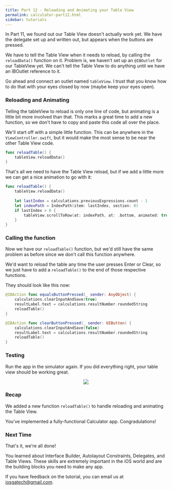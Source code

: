 ```yaml
---
title: Part 12 - Reloading and Animating your Table View
permalink: calculator-part12.html
sidebar: tutorials
---
```


In Part 11, we found out our Table View doesn't actually work yet. We have the delegate set up and written out, but appears when the buttons are pressed.

We have to tell the Table View when it needs to reload, by calling the `reloadData()` function on it. Problem is, we haven't set up an `@IBOutlet` for our TableView yet. We can't tell the Table View to do anything until we have an IBOutlet reference to it.

Go ahead and connect an outlet named `tableView`. I trust that you know how to do that with your eyes closed by now (maybe keep your eyes open).

### Reloading and Animating
Telling the tableView to reload is only one line of code, but animating is a little bit more involved than that. This marks a great time to add a new function, so we don't have to copy and paste this code all over the place.

We'll start off with a simple little function. This can be anywhere in the `ViewController.swift`, but it would make the most sense to be near the other Table View code.

```swift
func reloadTable() {
    tableView.reloadData()
}
```

That's all we need to have the Table View reload, but if we add a little more we can get a nice animation to go with it:

```swift
func reloadTable() {
    tableView.reloadData()
    
    let lastIndex = calculations.previousExpressions.count - 1
    let indexPath = IndexPath(item: lastIndex, section: 0)
    if lastIndex > 0 {
        tableView.scrollToRow(at: indexPath, at: .bottom, animated: true)
    }
}
```

### Calling the function

Now we have our `reloadTable()` function, but we'd still have the same problem as before since we don't call this function anywhere.

We'd want to reload the table any time the user presses Enter or Clear, so we just have to add a `reloadTable()` to the end of those respective functions.

They should look like this now:

```swift
@IBAction func equalsButtonPressed(_ sender: AnyObject) {
    calculations.clearInputAndSave(true)
    resultLabel.text = calculations.resultNumber.roundedString
    reloadTable()
}

@IBAction func clearButtonPressed(_ sender: UIButton) {
    calculations.clearInputAndSave(false)
    resultLabel.text = calculations.resultNumber.roundedString
    reloadTable()
}
```

### Testing
Run the app in the simulator again. If you did everything right, your table view should be working great.

<p align="center"> <img src="../images/calculator/P12/screenshot1.gif" align="center"> </p>

### Recap
We added a new function `reloadTable()` to handle reloading and animating the Table View.

You've implemented a fully-functional Calculator app. Congradulations!

### Next Time
That's it, we're all done! 

You learned about Interface Builder, Autolayout Constraints, Delegates, and Table Views. These skills are extremely important in the iOS world and are the building blocks you need to make any app.

If you have feedback on the tutorial, you can email us at iosgatech@gmail.com.
